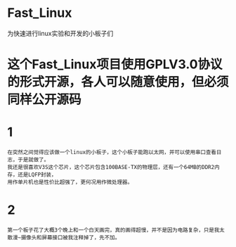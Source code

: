 # Fast_Linux
为快速进行linux实验和开发的小板子们

# 这个Fast_Linux项目使用GPLV3.0协议的形式开源，各人可以随意使用，但必须同样公开源码

# 1
    在突然之间觉得应该做一个linux的小板子，这个小板子能跑以太网，并可以使用串口查看日志，于是就做了。
    我还是很喜欢V3S这个芯片，这个芯片包含100BASE-TX的物理层，还有一个64MB的DDR2内存，还是LQFP封装，
    用作单片机也是性价比超强了，更何况用作微处理器。

# 2
    第一个板子花了大概3个晚上和一个白天画完，真的画得超慢，并不是因为电路复杂，只是我太散漫~摄像头和屏幕接口被我注释掉了，先不加。